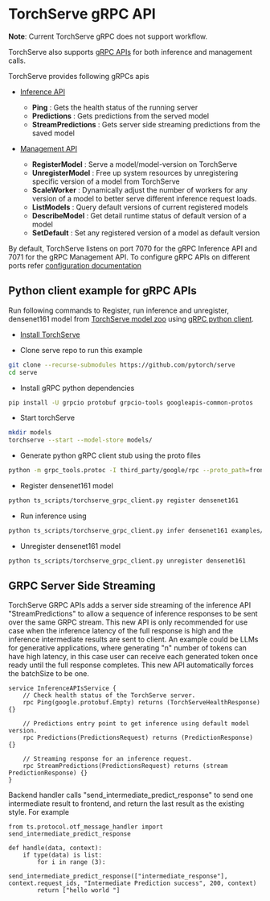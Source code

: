 # TorchServe gRPC API

__Note__: Current TorchServe gRPC does not support workflow.

TorchServe also supports [gRPC APIs](https://github.com/pytorch/serve/tree/master/frontend/server/src/main/resources/proto) for both inference and management calls.

TorchServe provides following gRPCs apis

* [Inference API](https://github.com/pytorch/serve/blob/master/frontend/server/src/main/resources/proto/inference.proto)
  - **Ping** : Gets the health status of the running server
  - **Predictions** : Gets predictions from the served model
  - **StreamPredictions** : Gets server side streaming predictions from the saved model

* [Management API](https://github.com/pytorch/serve/blob/master/frontend/server/src/main/resources/proto/management.proto)
  - **RegisterModel** : Serve a model/model-version on TorchServe
  - **UnregisterModel** : Free up system resources by unregistering specific version of a model from TorchServe
  - **ScaleWorker** : Dynamically adjust the number of workers for any version of a model to better serve different inference request loads.
  - **ListModels** : Query default versions of current registered models
  - **DescribeModel** : Get detail runtime status of default version of a model
  - **SetDefault** : Set any registered version of a model as default version

By default, TorchServe listens on port 7070 for the gRPC Inference API and 7071 for the gRPC Management API.
To configure gRPC APIs on different ports refer [configuration documentation](configuration.md)

## Python client example for gRPC APIs

Run following commands to Register, run inference and unregister, densenet161 model from [TorchServe model zoo](model_zoo.md) using [gRPC python client](https://github.com/pytorch/serve/blob/master/ts_scripts/torchserve_grpc_client.py).

 - [Install TorchServe](../README.md)

 - Clone serve repo to run this example

```bash
git clone --recurse-submodules https://github.com/pytorch/serve
cd serve
```

 - Install gRPC python dependencies

```bash
pip install -U grpcio protobuf grpcio-tools googleapis-common-protos
```

 - Start torchServe

```bash
mkdir models
torchserve --start --model-store models/
```

 - Generate python gRPC client stub using the proto files

```bash
python -m grpc_tools.protoc -I third_party/google/rpc --proto_path=frontend/server/src/main/resources/proto/ --python_out=ts_scripts --grpc_python_out=ts_scripts frontend/server/src/main/resources/proto/inference.proto frontend/server/src/main/resources/proto/management.proto
```

 - Register densenet161 model

```bash
python ts_scripts/torchserve_grpc_client.py register densenet161
```

 - Run inference using

```bash
python ts_scripts/torchserve_grpc_client.py infer densenet161 examples/image_classifier/kitten.jpg
```

 - Unregister densenet161 model

```bash
python ts_scripts/torchserve_grpc_client.py unregister densenet161
```
## GRPC Server Side Streaming
TorchServe GRPC APIs adds a server side streaming of the inference API "StreamPredictions" to allow a sequence of inference responses to be sent over the same GRPC stream. This new API is only recommended for use case when the inference latency of the full response is high and the inference intermediate results are sent to client. An example could be LLMs for generative applications, where generating "n" number of tokens can have high latency, in this case user can receive each generated token once ready until the full response completes. This new API automatically forces the batchSize to be one.

```
service InferenceAPIsService {
    // Check health status of the TorchServe server.
    rpc Ping(google.protobuf.Empty) returns (TorchServeHealthResponse) {}

    // Predictions entry point to get inference using default model version.
    rpc Predictions(PredictionsRequest) returns (PredictionResponse) {}

    // Streaming response for an inference request.
    rpc StreamPredictions(PredictionsRequest) returns (stream PredictionResponse) {}
}
```
Backend handler calls "send_intermediate_predict_response" to send one intermediate result to frontend, and return the last result as the existing style. For example
```
from ts.protocol.otf_message_handler import send_intermediate_predict_response

def handle(data, context):
    if type(data) is list:
        for i in range (3):
            send_intermediate_predict_response(["intermediate_response"], context.request_ids, "Intermediate Prediction success", 200, context)
        return ["hello world "]
```
